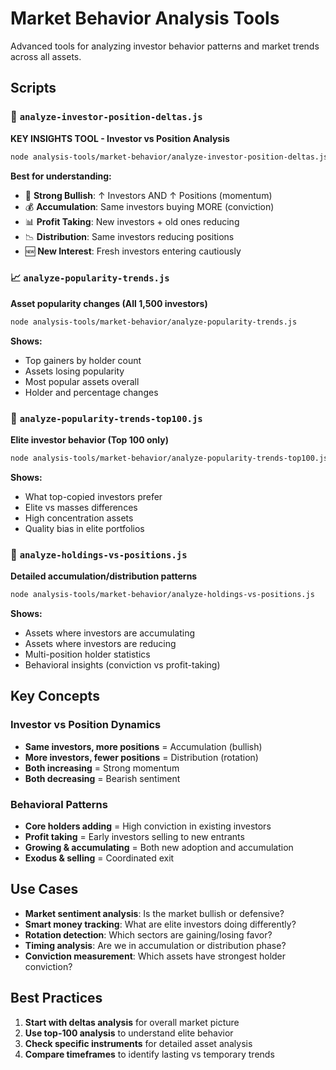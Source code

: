 # Market Behavior Analysis Tools

Advanced tools for analyzing investor behavior patterns and market trends across all assets.

## Scripts

### 🎯 `analyze-investor-position-deltas.js`
**KEY INSIGHTS TOOL - Investor vs Position Analysis**
```bash
node analysis-tools/market-behavior/analyze-investor-position-deltas.js
```

**Best for understanding:**
- 🚀 **Strong Bullish**: ↑ Investors AND ↑ Positions (momentum)
- 💰 **Accumulation**: Same investors buying MORE (conviction)
- 📊 **Profit Taking**: New investors + old ones reducing
- 📉 **Distribution**: Same investors reducing positions
- 🆕 **New Interest**: Fresh investors entering cautiously

### 📈 `analyze-popularity-trends.js`
**Asset popularity changes (All 1,500 investors)**
```bash
node analysis-tools/market-behavior/analyze-popularity-trends.js
```

**Shows:**
- Top gainers by holder count
- Assets losing popularity
- Most popular assets overall
- Holder and percentage changes

### 👑 `analyze-popularity-trends-top100.js`
**Elite investor behavior (Top 100 only)**
```bash
node analysis-tools/market-behavior/analyze-popularity-trends-top100.js
```

**Shows:**
- What top-copied investors prefer
- Elite vs masses differences
- High concentration assets
- Quality bias in elite portfolios

### 🔄 `analyze-holdings-vs-positions.js`
**Detailed accumulation/distribution patterns**
```bash
node analysis-tools/market-behavior/analyze-holdings-vs-positions.js
```

**Shows:**
- Assets where investors are accumulating
- Assets where investors are reducing
- Multi-position holder statistics
- Behavioral insights (conviction vs profit-taking)

## Key Concepts

### Investor vs Position Dynamics
- **Same investors, more positions** = Accumulation (bullish)
- **More investors, fewer positions** = Distribution (rotation)
- **Both increasing** = Strong momentum
- **Both decreasing** = Bearish sentiment

### Behavioral Patterns
- **Core holders adding** = High conviction in existing investors
- **Profit taking** = Early investors selling to new entrants
- **Growing & accumulating** = Both new adoption and accumulation
- **Exodus & selling** = Coordinated exit

## Use Cases

- **Market sentiment analysis**: Is the market bullish or defensive?
- **Smart money tracking**: What are elite investors doing differently?
- **Rotation detection**: Which sectors are gaining/losing favor?
- **Timing analysis**: Are we in accumulation or distribution phase?
- **Conviction measurement**: Which assets have strongest holder conviction?

## Best Practices

1. **Start with deltas analysis** for overall market picture
2. **Use top-100 analysis** to understand elite behavior
3. **Check specific instruments** for detailed asset analysis
4. **Compare timeframes** to identify lasting vs temporary trends